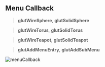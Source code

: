 ## Menu Callback
> **glutWireSphere**, **glutSolidSphere**

> **glutWireTorus**, **glutSolidTorus**

> **glutWireTeapot**, **glutSolidTeapot**

> **glutAddMenuEntry**, **glutAddSubMenu**

![menuCallback](https://github.com/glowthem/University/blob/master/Senior/Computer_Graphics/menuCallback/menuCallback.png)